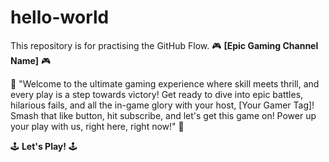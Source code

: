 # hello-world
This repository is for practising the GitHub Flow.
🎮 **[Epic Gaming Channel Name]** 🎮

🌟 "Welcome to the ultimate gaming experience where skill meets thrill, and every play is a step towards victory! Get ready to dive into epic battles, hilarious fails, and all the in-game glory with your host, [Your Gamer Tag]! Smash that like button, hit subscribe, and let's get this game on! Power up your play with us, right here, right now!" 🌟

🕹️ **Let's Play!** 🕹️

